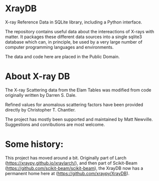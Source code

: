 # XrayDB
X-ray Reference Data in SQLite library, including a Python interface.

The repository contains useful data about the intereactions of X-rays with
matter.  It packages these different data sources into a single sqlite3
database which can, in principle, be used by a very large number of
computer programming languages and environments.

The data and code here are placed in the Public Domain.

# About X-ray DB

The X-ray Scattering data from the Elam Tables was modified from code
originally written by Darren S. Dale.

Refined values for anomalous scattering factors have been provided directly
by Christopher T. Chantler.

The project has mostly been supported and maintained by Matt Newville.
Suggestions and conributions are most welcome.

# Some history:

This project has moved around a bit.  Originally part of Larch
(https://xraypy.github.io/xraylarch/), and then
part of Scikit-Beam (https://github.com/scikit-beam/scikit-beam), the
XrayDB now has a permanent home here at (https://github.com/xraypy/XrayDB).

